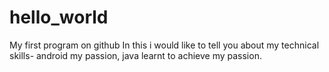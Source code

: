 # hello_world
My first program on github
In this i would like to tell you about my technical skills- android my passion, java learnt to achieve my passion.
